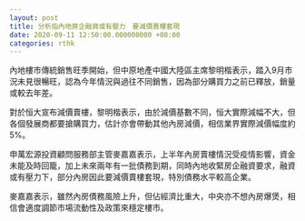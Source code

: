 ```yaml
---
layout: post
title: 分析指內地房企融資或有壓力　要減價賣樓套現
date: 2020-09-11 12:50:00.000000000 +08:00
categories: rthk
---
```


內地樓市傳統銷售旺季開始，但中原地產中國大陸區主席黎明楷表示，踏入9月市況未見很暢旺，認為今年情況與過往不同銷售，因為部分購買力之前已釋放，銷量或較去年差。

對於恒大宣布減價賣樓，黎明楷表示，由於減價基數不同，恒大實際減幅不大，但各個發展商都要搶購買力，估計亦會帶動其他內房減價，相信業界實際減價幅度約5%。

申萬宏源投資顧問服務部主管麥嘉嘉表示，上半年內房賣樓情況受疫情影響，資金未能及時回籠，加上未來兩年有一批債務到期，同時內地收緊房企融資要求，融資或有壓力下，部分內房因此要減價賣樓套現，特別債務水平較高企業。

麥嘉嘉表示，雖然內房債務風險上升，但佔經濟比重大，中央亦不想內房爆煲，相信會適度調節市場流動性及政策來穩定樓市。
